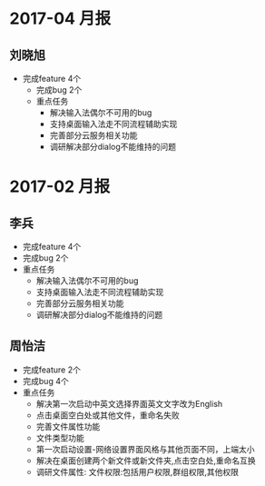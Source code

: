 # 2017-04 月报

## 刘晓旭

- 完成feature 4个
  - 完成bug 2个
  - 重点任务
    - 解决输入法偶尔不可用的bug
    - 支持桌面输入法走不同流程辅助实现
    - 完善部分云服务相关功能
    - 调研解决部分dialog不能维持的问题

# 2017-02 月报

## 李兵
  - 完成feature 4个
  - 完成bug 2个
  - 重点任务
    - 解决输入法偶尔不可用的bug
    - 支持桌面输入法走不同流程辅助实现
    - 完善部分云服务相关功能
    - 调研解决部分dialog不能维持的问题  

## 周怡洁  
  - 完成feature 2个  
  - 完成bug 4个 
  - 重点任务  
    - 解决第一次启动中英文选择界面英文文字改为English  
    - 点击桌面空白处或其他文件，重命名失败  
    - 完善文件属性功能  
    - 文件类型功能  
    - 第一次启动设置-网络设置界面风格与其他页面不同，上端太小  
    - 解决在桌面创建两个新文件或新文件夹,点击空白处,重命名互换 
    - 调研文件属性: 文件权限:包括用户权限,群组权限,其他权限
